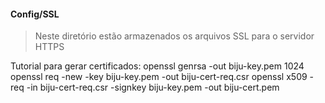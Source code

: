 #### Config/SSL

> Neste diretório estão armazenados os arquivos SSL para o servidor HTTPS

Tutorial para gerar certificados:
	openssl genrsa -out biju-key.pem 1024
 	openssl req -new -key biju-key.pem -out biju-cert-req.csr
 	openssl x509 -req -in biju-cert-req.csr -signkey biju-key.pem -out biju-cert.pem